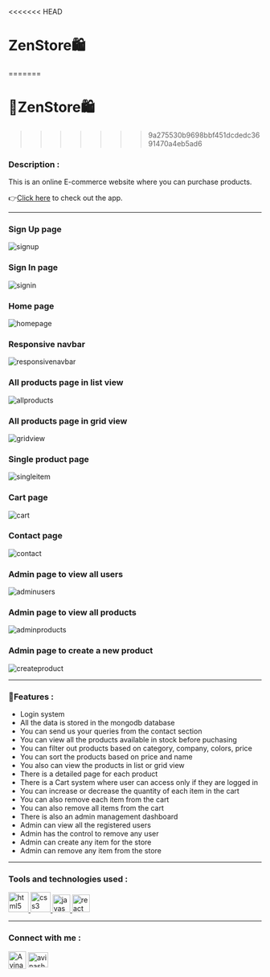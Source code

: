 <<<<<<< HEAD
# ZenStore🛍️
=======
# 🛒ZenStore🛍️
>>>>>>> 9a275530b9698bbf451dcdedc3691470a4eb5ad6

<h3>Description :</h3> 
This is an online E-commerce website where you can purchase products.

👉[Click here](https://zenstore.onrender.com/) to check out the app.
<br/>

<hr/>

### Sign Up page

<img src="./client/src/assets/images/signup.png" alt="signup"/>

### Sign In page

<img src="./client/src/assets/images/signin.png" alt="signin"/>

### Home page

<img src="./client/src/assets/images/fullpic.png" alt="homepage"/>

### Responsive navbar

<img src="./client/src/assets/images/respnavbar.png" alt="responsivenavbar"/>

### All products page in list view

<img src="./client/src/assets/images/allprod.png" alt="allproducts"/>

### All products page in grid view

<img src="./client/src/assets/images/gridview.png" alt="gridview"/>

### Single product page

<img src="./client/src/assets/images/singleitem.png" alt="singleitem"/>

### Cart page

<img src="./client/src/assets/images/cart.png" alt="cart"/>

### Contact page

<img src="./client/src/assets/images/contact.png" alt="contact"/>

### Admin page to view all users

<img src="./client/src/assets/images/users.png" alt="adminusers"/>

### Admin page to view all products

<img src="./client/src/assets/images/items.png" alt="adminproducts"/>

### Admin page to create a new product

<img src="./client/src/assets/images/newitem.png" alt="createproduct"/>

<hr/>

### 📃Features :

<ul>
<li>Login system</li>
<li>All the data is stored in the mongodb database</li>
<li>You can send us your queries from the contact section</li>
<li>You can view all the products available in stock before puchasing</li>
<li>You can filter out products based on category, company, colors, price</li>
<li>You can sort the products based on price and name</li>
<li>You also can view the products in list or grid view</li>
<li>There is a detailed page for each product</li>
<li>There is a Cart system where user can access only if they are logged in</li>
<li>You can increase or decrease the quantity of each item in the cart</li>
<li>You can also remove each item from the cart</li>
<li>You can also remove all items from the cart</li>
<li>There is also an admin management dashboard</li>
<li>Admin can view all the registered users</li>
<li>Admin has the control to remove any user</li>
<li>Admin can create any item for the store</li>
<li>Admin can remove any item from the store</li>
</ul>

<hr/>

### Tools and technologies used :

<a href="https://www.w3.org/html/" target="_blank" rel="noreferrer"> <img src="https://raw.githubusercontent.com/devicons/devicon/master/icons/html5/html5-original-wordmark.svg" alt="html5" width="40" height="40"/> </a>
<a href="https://www.w3schools.com/css/" target="_blank" rel="noreferrer"> <img src="https://raw.githubusercontent.com/devicons/devicon/master/icons/css3/css3-original-wordmark.svg" alt="css3" width="40" height="40"/> </a>
<a href="https://developer.mozilla.org/en-US/docs/Web/JavaScript" target="_blank" rel="noreferrer"> <img src="https://raw.githubusercontent.com/devicons/devicon/master/icons/javascript/javascript-original.svg" alt="javascript" width="35" height="35"/> </a>
<a href="https://reactjs.org/" target="_blank" rel="noreferrer"> <img src="https://raw.githubusercontent.com/devicons/devicon/master/icons/react/react-original-wordmark.svg" alt="react" width="35" height="35"/> </a>
<br/>

<hr/>

### Connect with me :

<a href="https://twitter.com/avinashdunna" target="blank"><img align="center" src="https://img.icons8.com/color/48/000000/linkedin.png" alt="Avinash905 | LinkedIn" height="35" width="35" /></a>
<a href="https://twitter.com/avinashdunna" target="blank"><img align="center" src="https://raw.githubusercontent.com/rahuldkjain/github-profile-readme-generator/master/src/images/icons/Social/twitter.svg" alt="avinashdunna" height="30" width="40" /></a>
